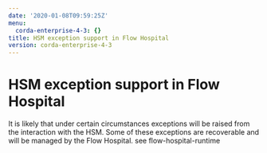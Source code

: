 ```yaml
---
date: '2020-01-08T09:59:25Z'
menu:
  corda-enterprise-4-3: {}
title: HSM exception support in Flow Hospital
version: corda-enterprise-4-3
---
```



# HSM exception support in Flow Hospital

It is likely that under certain circumstances exceptions will be raised from the interaction with the HSM.
            Some of these exceptions are recoverable and will be managed by the Flow Hospital.  see flow-hospital-runtime


